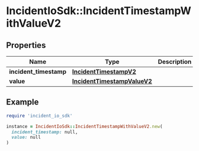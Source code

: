 # IncidentIoSdk::IncidentTimestampWithValueV2

## Properties

| Name | Type | Description | Notes |
| ---- | ---- | ----------- | ----- |
| **incident_timestamp** | [**IncidentTimestampV2**](IncidentTimestampV2.md) |  |  |
| **value** | [**IncidentTimestampValueV2**](IncidentTimestampValueV2.md) |  | [optional] |

## Example

```ruby
require 'incident_io_sdk'

instance = IncidentIoSdk::IncidentTimestampWithValueV2.new(
  incident_timestamp: null,
  value: null
)
```

